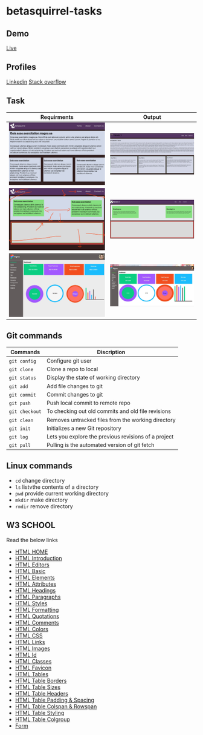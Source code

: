 # betasquirrel-tasks

## Demo

[Live](https://musavirk.github.io/betasquirrel-tasks/)

## Profiles

[Linkedin](https://www.linkedin.com/in/musavir-k-6a5a46219/)
[Stack overflow](https://stackoverflow.com/users/21194139/musavir-k)

## Task

| Requirments                           | Output                          |
| ------------------------------------- | ------------------------------- |
| ![task-1](images/input-task1%20.jpeg) | ![out-1](images/out-task1.jpeg) |
| ![task-2](images/input-task2.jpeg)    | ![out-2](images/out-task2.jpeg) |
| ![task-4](images/input-task4.jpeg)    | ![out-4](images/out-task4.jpeg) |

## Git commands

| Commands       | Discription                                          |
| -------------- | ---------------------------------------------------- |
| `git config`   | Configure git user                                   |
| `git clone`    | Clone a repo to local                                |
| `git status`   | Display the state of working directory               |
| `git add`      | Add file changes to git                              |
| `git commit`   | Commit changes to git                                |
| `git push`     | Push local commit to remote repo                     |
| `git checkout` | To checking out old commits and old file revisions   |
| `git clean`    | Removes untracked files from the working directory   |
| `git init`     | Initializes a new Git repository                     |
| `git log`      | Lets you explore the previous revisions of a project |
| `git pull`     | Pulling is the automated version of git fetch        |

## Linux commands

- `cd` change directory
- `ls` listvthe contents of a directory
- `pwd` provide current working directory
- `mkdir` make directory
- `rmdir` remove directory

## W3 SCHOOL

Read the below links

- [HTML HOME](https://www.w3schools.com/html/default.asp)
- [HTML Introduction](https://www.w3schools.com/html/html_intro.asp)
- [HTML Editors](https://www.w3schools.com/html/html_editors.asp)
- [HTML Basic](https://www.w3schools.com/html/html_basic.asp)
- [HTML Elements](https://www.w3schools.com/html/html_elements.asp)
- [HTML Attributes](https://www.w3schools.com/html/html_attributes.asp)
- [HTML Headings](https://www.w3schools.com/html/html_headings.asp)
- [HTML Paragraphs](https://www.w3schools.com/html/html_paragraphs.asp)
- [HTML Styles](https://www.w3schools.com/html/html_styles.asp)
- [HTML Formatting](https://www.w3schools.com/html/html_formatting.asp)
- [HTML Quotations](https://www.w3schools.com/html/html_quotation_elements.asp)
- [HTML Comments](https://www.w3schools.com/html/html_comments.asp)
- [HTML Colors](https://www.w3schools.com/html/html_colors.asp)
- [HTML CSS](https://www.w3schools.com/html/html_css.asp)
- [HTML Links](https://www.w3schools.com/html/html_links.asp)
- [HTML Images](https://www.w3schools.com/html/html_images.asp)
- [HTML Id](https://www.w3schools.com/html/html_id.asp)
- [HTML Classes](https://www.w3schools.com/html/html_classes.asp)
- [HTML Favicon](https://www.w3schools.com/html/html_favicon.asp)
- [HTML Tables](https://www.w3schools.com/html/html_tables.asp)
- [HTML Table Borders](https://www.w3schools.com/html/html_table_borders.asp)
- [HTML Table Sizes](https://www.w3schools.com/html/html_table_sizes.asp)
- [HTML Table Headers](https://www.w3schools.com/html/html_table_headers.asp)
- [HTML Table Padding & Spacing](https://www.w3schools.com/html/html_table_padding_spacing.asp)
- [HTML Table Colspan & Rowspan](https://www.w3schools.com/html/html_table_colspan_rowspan.asp)
- [HTML Table Styling](https://www.w3schools.com/html/html_table_styling.asp)
- [HTML Table Colgroup](https://www.w3schools.com/html/html_table_colgroup.asp)
- [Form](https://www.w3schools.com/css/css_form.asp)